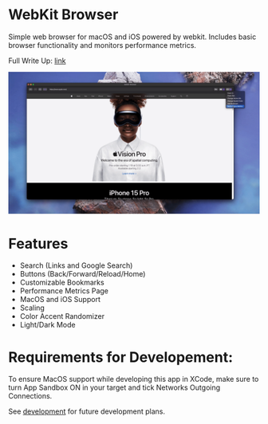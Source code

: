 # WebKit Browser 

Simple web browser for macOS and iOS powered by webkit. Includes basic browser functionality and monitors performance metrics.

Full Write Up: [link]([www.google.com](https://observablehq.com/d/ccd757b5ff0c4d8f))

![](gifs/Intro.gif)

# Features
- Search (Links and Google Search)
- Buttons (Back/Forward/Reload/Home)
- Customizable Bookmarks
- Performance Metrics Page
- MacOS and iOS Support
- Scaling
- Color Accent Randomizer
- Light/Dark Mode


# Requirements for Developement: 
To ensure MacOS support while developing this app in XCode, make sure to turn App Sandbox ON in your target and tick Networks Outgoing Connections. 

See [development](development.md) for future development plans.
